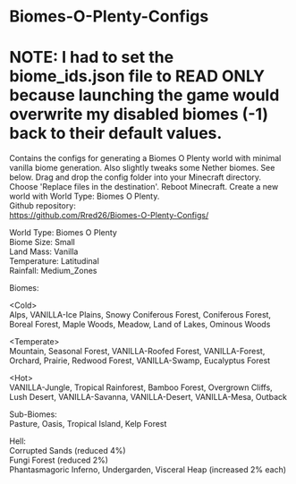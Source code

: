 # Biomes-O-Plenty-Configs

# NOTE: I had to set the biome_ids.json file to READ ONLY because launching the game would overwrite my disabled biomes (-1) back to their default values.

Contains the configs for generating a Biomes O Plenty world with minimal vanilla biome generation. Also slightly tweaks some Nether biomes. See below. Drag and drop the config folder into your Minecraft directory. Choose 'Replace files in the destination'. Reboot Minecraft. Create a new world with World Type: Biomes O Plenty.  
Github repository:  
https://github.com/Rred26/Biomes-O-Plenty-Configs/  

World Type: Biomes O Plenty  
Biome Size: Small  
Land Mass: Vanilla  
Temperature: Latitudinal  
Rainfall: Medium_Zones  


Biomes: 

\<Cold\>  
Alps, VANILLA-Ice Plains, Snowy Coniferous Forest, Coniferous Forest, Boreal Forest, Maple Woods, Meadow, Land of Lakes, Ominous Woods 

\<Temperate\>  
Mountain, Seasonal Forest, VANILLA-Roofed Forest, VANILLA-Forest, Orchard, Prairie, Redwood Forest, VANILLA-Swamp, Eucalyptus Forest 

\<Hot\>  
VANILLA-Jungle, Tropical Rainforest, Bamboo Forest, Overgrown Cliffs, Lush Desert, VANILLA-Savanna, VANILLA-Desert, VANILLA-Mesa, Outback

Sub-Biomes:  
Pasture, Oasis, Tropical Island, Kelp Forest

Hell:  
Corrupted Sands (reduced 4%)  
Fungi Forest (reduced 2%)  
Phantasmagoric Inferno, Undergarden, Visceral Heap (increased 2% each)
